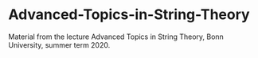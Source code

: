 # Advanced-Topics-in-String-Theory
Material from the lecture Advanced Topics in String Theory, Bonn University, summer term 2020.
